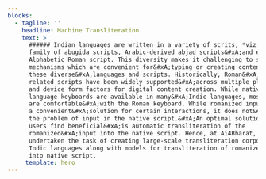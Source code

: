 ```yaml
---
blocks:
  - tagline: ''
    headline: Machine Transliteration
    text: >
      ###### Indian languages are written in a variety of scrits, *viz., *Brahmi
      family of abugida scripts, Arabic-derived abjad scripts&#xA;and even
      Alphabetic Roman script. This diversity makes it challenging to support
      mechanisms which are convenient for&#xA;typing or creating content in
      these diverse&#xA;languages and scripts. Historically, Roman&#xA;and
      related scripts have been widely supported&#xA;across multiple platforms
      and device form factors for digital content creation. While native
      language keyboards are available in many&#xA;Indic languages, most people
      are comfortable&#xA;with the Roman keyboard. While romanized input offers
      a convenient&#xA;solution for certain interactions, it does not&#xA;solve
      the problem of input in the native script.&#xA;An optimal solution that
      users find beneficial&#xA;is automatic transliteration of the
      romanized&#xA;input into the native script. Hence, at Ai4Bharat, we have
      undertaken the task of creating large-scale transliteration corpora for
      Indic languages along with models for transliteration of romanized inputs
      into native script.
    _template: hero
---
```


